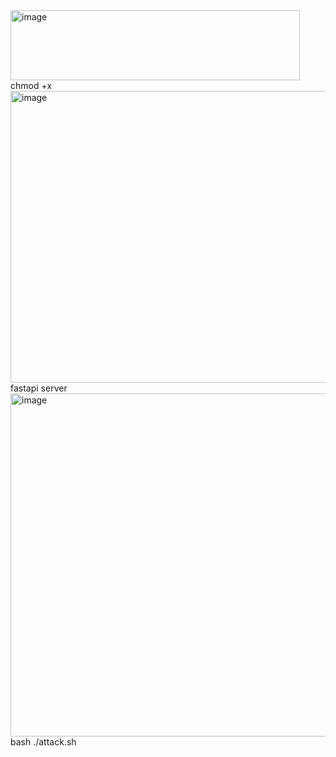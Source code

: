 


<img width="463" height="112" alt="image" src="https://github.com/user-attachments/assets/484a83c3-b6fc-4ca1-a3fc-6ffbd6a70b54" />
chmod +x 



<img width="914" height="467" alt="image" src="https://github.com/user-attachments/assets/81757ec3-2cfa-4d09-b8e6-baf8c107b2d9" />
fastapi server 



<img width="505" height="549" alt="image" src="https://github.com/user-attachments/assets/57a2ff97-c208-4a72-a8c4-dc2e4fb959ef" />
bash   ./attack.sh

